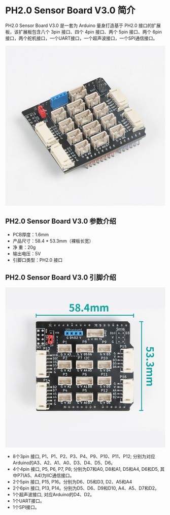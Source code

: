 # PH2.0 Sensor Board V3.0 简介

PH2.0 Sensor Board V3.0 是一套为 Arduino 量身打造基于 PH2.0 接口的扩展板，该扩展板包含八个 3pin 接口、四个 4pin 接口、两个 5pin 接口、两个 6pin 接口，两个舵机接口，一个UART接口，一个超声波接口，一个SPI通信接口。

![sensorkit.png](sensorkit/sensorkit.jpg)

## PH2.0 Sensor Board V3.0 参数介绍

- PCB厚度：1.6mm
- 产品尺寸：58.4 * 53.3mm（裸板长宽）
- 净        重：20g
- 输出电压：5V
- 引脚口类型：PH2.0 接口 

## PH2.0 Sensor Board V3.0 引脚介绍

![Sensorbit_face.png](sensorkit/sensorkit_face_v2.jpg)

- 8个3pin 接口, P1、P1、P2、P3、P4、P9、P10、P11、P12; 分别为对应Arduino的A3、A2、A1、A0、D3、D4、D5、D6。
- 4个4pin 接口, P5, P6, P7, P8; 分别为D7和A0, D8和A1, D5和A4, D6和D5, 其中P7(A5、A4)为IIC通信接口。
- 2个5pin 接口, P15, P16。分别为D6、D5和D3, D2、A5和A4
- 2个6pin 接口, P13, P14。分别为D5、D6、D9和D10, A4、A5、D7和D2。
- 1个超声波接口, 对应Arduino的D4、D2。
- 1个UART接口。
- 1个SPI接口。

